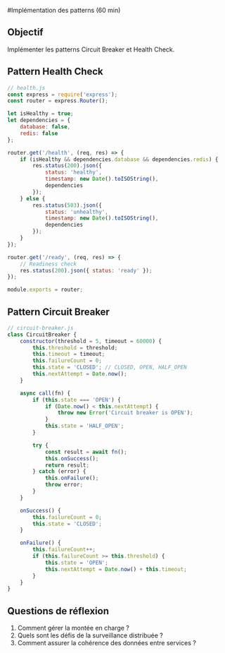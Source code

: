 #Implémentation des patterns (60 min)

## Objectif
Implémenter les patterns Circuit Breaker et Health Check.

## Pattern Health Check
```javascript
// health.js
const express = require('express');
const router = express.Router();

let isHealthy = true;
let dependencies = {
    database: false,
    redis: false
};

router.get('/health', (req, res) => {
    if (isHealthy && dependencies.database && dependencies.redis) {
        res.status(200).json({
            status: 'healthy',
            timestamp: new Date().toISOString(),
            dependencies
        });
    } else {
        res.status(503).json({
            status: 'unhealthy',
            timestamp: new Date().toISOString(),
            dependencies
        });
    }
});

router.get('/ready', (req, res) => {
    // Readiness check
    res.status(200).json({ status: 'ready' });
});

module.exports = router;
```

## Pattern Circuit Breaker
```javascript
// circuit-breaker.js
class CircuitBreaker {
    constructor(threshold = 5, timeout = 60000) {
        this.threshold = threshold;
        this.timeout = timeout;
        this.failureCount = 0;
        this.state = 'CLOSED'; // CLOSED, OPEN, HALF_OPEN
        this.nextAttempt = Date.now();
    }

    async call(fn) {
        if (this.state === 'OPEN') {
            if (Date.now() < this.nextAttempt) {
                throw new Error('Circuit breaker is OPEN');
            }
            this.state = 'HALF_OPEN';
        }

        try {
            const result = await fn();
            this.onSuccess();
            return result;
        } catch (error) {
            this.onFailure();
            throw error;
        }
    }

    onSuccess() {
        this.failureCount = 0;
        this.state = 'CLOSED';
    }

    onFailure() {
        this.failureCount++;
        if (this.failureCount >= this.threshold) {
            this.state = 'OPEN';
            this.nextAttempt = Date.now() + this.timeout;
        }
    }
}
```

## Questions de réflexion
1. Comment gérer la montée en charge ?
2. Quels sont les défis de la surveillance distribuée ?
3. Comment assurer la cohérence des données entre services ?
